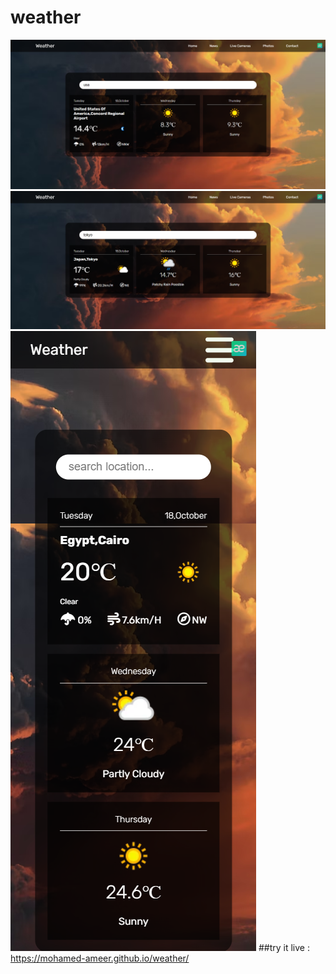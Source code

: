 # weather
![test1](screenshot/1.png)
![test2](screenshot/2.png)
![test3](screenshot/3.png)
##try it live : https://mohamed-ameer.github.io/weather/
